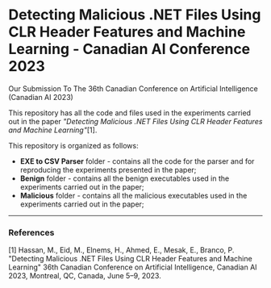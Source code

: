 # Detecting Malicious .NET Files Using CLR Header Features and Machine Learning - Canadian AI Conference 2023

Our Submission To The 36th Canadian Conference on Artificial Intelligence (Canadian AI 2023)


This repository has all the code and files used in the experiments carried out in the paper *"Detecting Malicious .NET Files Using CLR Header Features and Machine Learning"*[1].


This repository is organized as follows:

* **EXE to CSV Parser** folder - contains all the code for the parser and for reproducing the experiments presented in the paper;
* **Benign** folder - contains all the benign executables used in the experiments carried out in the paper;
* **Malicious** folder - contains all the malicious executables used in the experiments carried out in the paper;



*****

### References
[1] Hassan, M., Eid, M., Elnems, H., Ahmed, E., Mesak, E., Branco, P. "Detecting Malicious .NET Files Using CLR Header Features and Machine Learning" 36th Canadian Conference on Artificial Intelligence, Canadian AI 2023, Montreal, QC, Canada, June 5–9, 2023.
